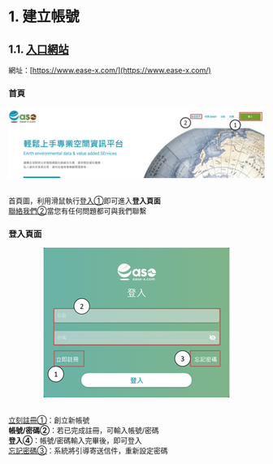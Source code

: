 # 1.   建立帳號
## 1.1.	[入口網站](https://www.ease-x.com/)
網址：[https://www.ease-x.com/](https://www.ease-x.com/) <br />

### 首頁
<div align=center><img src="https://github.com/ihsienlee/GitMdFile/blob/master/ease/figures/login01.png"></div><br/>

首頁圖，利用滑鼠執行[登入①](https://app.ease-x.com/)即可進入**登入頁面**<br/>
[聯絡我們②](service@ease-x.com)當您有任何問題都可與我們聯繫<br/>

### 登入頁面
<div align=center><img width="366" height="295" src="https://github.com/ihsienlee/GitMdFile/blob/master/ease/figures/login02.png"></div><br/>

[立刻註冊①](https://app.ease-x.com/login)：創立新帳號<br/>
**帳號/密碼②**：若已完成註冊，可輸入帳號/密碼<br/>
**登入④**：帳號/密碼輸入完畢後，即可登入<br/>
[忘記密碼③](service@ease-x.com)：系統將引導寄送信件，重新設定密碼<br/>



